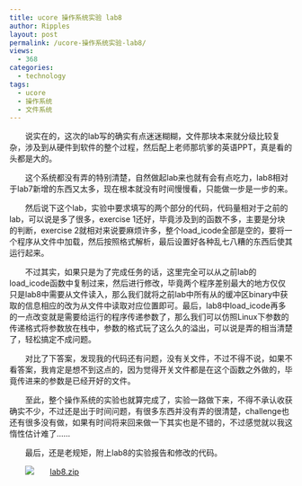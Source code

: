 ```yaml
---
title: ucore 操作系统实验 lab8
author: Ripples
layout: post
permalink: /ucore-操作系统实验-lab8/
views:
  - 368
categories:
  - technology
tags:
  - ucore
  - 操作系统
  - 文件系统
---
```

<p style="text-indent: 2em;">
  说实在的，这次的lab写的确实有点迷迷糊糊，文件那块本来就分级比较复杂，涉及到从硬件到软件的整个过程，然后配上老师那坑爹的英语PPT，真是看的头都是大的。
</p>

<p style="text-indent: 2em;">
  这个系统都没有弄的特别清楚，自然做起lab来也就有会有点吃力，lab8相对于lab7新增的东西又太多，现在根本就没有时间慢慢看，只能做一步是一步的来。
</p>

<!--more-->

<p style="text-indent: 2em;">
  然后说下这个lab，实验中要求填写的两个部分的代码，代码量相对于之前的lab，可以说是多了很多，exercise 1还好，毕竟涉及到的函数不多，主要是分块的判断，exercise 2就相对来说要麻烦许多，整个load_icode全部是空的，要将一个程序从文件中加载，然后按照格式解析，最后设置好各种乱七八糟的东西后使其运行起来。
</p>

<p style="text-indent: 2em;">
  不过其实，如果只是为了完成任务的话，这里完全可以从之前lab的load_icode函数中复制过来，然后进行修改，毕竟两个程序差别最大的地方仅仅只是lab8中需要从文件读入，那么我们就将之前lab中所有从的缓冲区binary中获取的信息相应的改为从文件中读取对应位置即可。最后，lab8中load_icode再多的一点改变就是需要给运行的程序传递参数了，那么我们可以仿照Linux下参数的传递格式将参数放在栈中，参数的格式玩了这么久的溢出，可以说是弄的相当清楚了，轻松搞定不成问题。
</p>

<p style="text-indent: 2em;">
  对比了下答案，发现我的代码还有问题，没有关文件，不过不得不说，如果不看答案，我肯定是想不到这点的，因为觉得开关文件都是在这个函数之外做的，毕竟传进来的参数是已经开好的文件。
</p>

<p style="text-indent: 2em;">
  至此，整个操作系统的实验也就算完成了，实验一路做下来，不得不承认收获确实不少，不过还是出于时间问题，有很多东西并没有弄的很清楚，challenge也还有很多没有做，如果有时间将来回来做一下其实也是不错的，不过感觉就以我这惰性估计难了……
</p>

<p style="text-indent: 2em;">
  最后，还是老规矩，附上lab8的实验报告和修改的代码。
</p>

<p style="line-height: 16px; text-indent: 2em;">
  <img src="http://geekjayvic.sinaapp.com/wp-content/plugins/wp-ueditor2/ueditor/dialogs/attachment/fileTypeImages/icon_rar.gif" /><a href="http://geekjayvic-wordpress.stor.sinaapp.com/uploads/2015/01/lab8.zip">lab8.zip</a>
</p>
